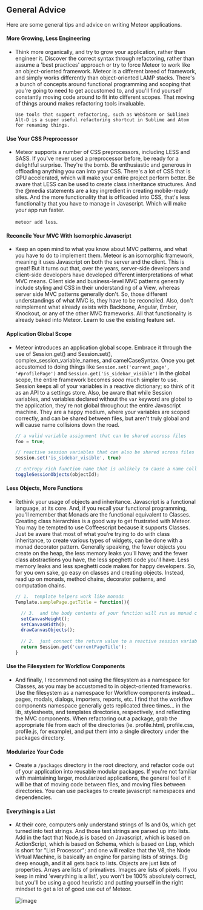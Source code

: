 ## General Advice

Here are some general tips and advice on writing Meteor applications.

#### More Growing, Less Engineering
- Think more organically, and try to grow your application, rather than engineer it.  Discover the correct syntax through refactoring, rather than assume a 'best practices' approach or try to force Meteor to work like an object-oriented framework.  Meteor is a different breed of framework, and simply works differently than object-oriented LAMP stacks.  There's a bunch of concepts around functional programming and scoping that you're going to need to get accustomed to, and you'll find yourself constantly moving code around to fit into different scopes.  That moving of things around makes refactoring tools invaluable.  

    ````
    Use tools that support refactoring, such as WebStorm or Sublime3
    Alt-D is a super useful refactoring shortcut in Sublime and Atom for renaming things.  
    ```` 

#### Use Your CSS Preprocessor  
-  Meteor supports a number of CSS preprocessors, including LESS and SASS.  If you've never used a preprocessor before, be ready for a delightful surprise.  They're the bomb.  Be enthusiastic and generous in offloading anything you can into your CSS.  There's a lot of CSS that is GPU accelerated, which will make your entire project perform better.  Be aware that LESS can be used to create class inheritance structures.  And the @media statements are a key ingredient in creating mobile-ready sites.  And the more functionality that is offloaded into CSS, that's less functionality that you have to manage in Javascript.  Which will make your app run faster.

    ``meteor add less``.  


#### Reconcile Your MVC With Isomorphic Javascript 
- Keep an open mind to what you know about MVC patterns, and what you have to do to implement them.  Meteor is an isomorphic framework, meaning it uses Javascript on both the server and the client.  This is great!  But it turns out that, over the years, server-side developers and client-side developers have developed different interpretations of what MVC means.  Client side and business-level MVC patterns generally include styling and CSS in their understanding of a View, whereas server side MVC patterns generally don't.  So, those different understandings of what MVC is, they have to be reconciled.  Also, don't reimplement what already exists with Backbone, Angular, Ember, Knockout, or any of the other MVC frameworks.  All that functionality is already baked into Meteor.  Learn to use the existing feature set.
 
#### Application Global Scope  
- Meteor introduces an application global scope.  Embrace it through the use of Session.get() and Session.set(), complex_session_variable_names, and camelCaseSyntax.  Once you get accustomed to doing things like ``Session.set('current_page', '#profilePage')`` and ``Session.get('is_sidebar_visible')`` in the global scope, the entire framework becomes *sooo* much simpler to use.  Session keeps all of your variables in a reactive dictionary; so think of it as an API to a settings store.  Also, be aware that while Session variables, and variables declared without the ``var`` keyword are global to the application, they're not global throughout the entire Javascript machine.  They are a happy medium, where your variables are scoped correctly, and can be shared between files, but aren't truly global and will cause name collisions down the road.  

    ````js
    // a valid variable assignment that can be shared accross files
    foo = true; 
    
    // reactive session variables that can also be shared across files
    Session.set('is_sidebar_visible', true)

    // entropy rich function name that is unlikely to cause a name collission
    toggleSessionObjects(objectId);
    ````

#### Less Objects, More Functions 
- Rethink your usage of objects and inheritance.  Javascript is a functional language, at its core.  And, if you recall your functional programming, you'll remember that Monads are the functional equivalent to Classes.  Creating class hierarchies is a good way to get frustrated with Meteor.  You may be tempted to use Coffeescript because it supports Classes.  Just be aware that most of what you're trying to do with class inheritance, to create various types of widgets, can be done with a monad decorator pattern.  Generally speaking, the fewer objects you create on the heap, the less memory leaks you'll have; and the fewer class abstractions you have, the less speghetti code you'll have.  Less memory leaks and less speghetti code makes for happy developers.  So, for you own sake, go easy on classes and creating objects.  Instead, read up on monads, method chains, decorator patterns, and computation chains.  

    ````js
    // 1.  template helpers work like monads
    Template.samplePage.getTitle = function(){
    
      // 3.  and the body contents of your function will run as monad computation side-effects
      setCanvasHeight();
      setCanvasWidth();
      drawCanvasObjects();
      
      // 2.  just connect the return value to a reactive session variable
      return Session.get('currentPageTitle');
    }
    ````

#### Use the Filesystem for Workflow Components  
- And finally, I recommend not using the filesystem as a namespace for Classes, as you may be accustomed to in object-oriented frameworks.  Use the filesystem as a namespace for Workflow components instead...  pages, modals, dialogs, importers, reports, etc.  I find that the workflow components namespace generally gets replicated three times... in the lib, stylesheets, and templates directories, respectively, and reflecting the MVC components.  When refactoring out a package, grab the appropriate file from each of the directories (ie. profile.html, profile.css, profile.js, for example), and put them into a single directory under the packages directory.  

#### Modularize Your Code  
- Create a ``/packages`` directory in the root directory, and refactor code out of your application into reusable modular packages.  If you're not familiar with maintaining larger, modularized applications, the general feel of it will be that of moving code between files, and moving files between directories.  You can use packages to create javascript namespaces and dependencies.

#### Everything is a List    
- At their core, computers only understand strings of 1s and 0s, which get turned into text strings.  And those text strings are parsed up into lists.  Add in the fact that Node.js is based on Javascript, which is based on ActionScript, which is based on Schema, which is based on Lisp, which is short for "List Processor"; and one will realize that the V8, the Node Virtual Machine, is basically an engine for parsing lists of strings.  Dig deep enough, and it all gets back to lists.  Objects are just lists of properties.  Arrays are lists of primatives.  Images are lists of pixels.  If you keep in mind 'everything is a list', you won't be 100% absolutely correct, but you'll be using a good heuristic and putting yourself in the right mindset to get a lot of good use out of Meteor.  

    ![image](http://imgs.xkcd.com/comics/lisp.jpg "Test")  

